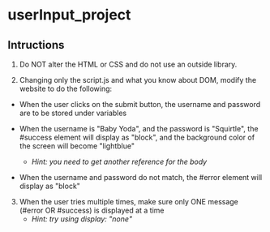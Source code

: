 # userInput_project

## Intructions
1. Do NOT alter the HTML or CSS and do not use an outside library.

2. Changing only the script.js and what you know about DOM, modify the website to do the following:

- When the user clicks on the submit button, the username and password are to be stored under variables

- When the username is "Baby Yoda", and the password is "Squirtle", the #success element will display as "block", and the background color of the screen will become "lightblue"
    - *Hint: you need to get another reference for the body*

- When the username and password do not match, the #error element will display as "block"

3. When the user tries multiple times, make sure only ONE message (#error OR #success) is displayed at a time
    - *Hint: try using display: "none"*
